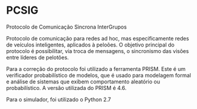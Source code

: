 # PCSIG
Protocolo de Comunicação Sìncrona InterGrupos

Protocolo de comunicação para redes ad hoc, mas especificamente redes de veículos inteligentes, aplicados à peloões.
O objetivo principal do protocolo é possibilitar, via troca de mensagens, o sincronismo das visões entre lı́deres de pelotões.

Para a correção do protocolo foi utilizado a ferramenta PRISM. Este é um verificador probabilístico de modelos, 
que é usado para modelagem formal e análise de sistemas que exibem comportamento aleatório ou probabilístico. 
A versão utilizada do PRISM é 4.6.


Para o simulador, foi utilizado o Python 2.7
